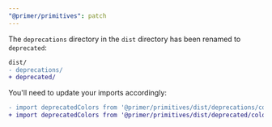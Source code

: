 ```yaml
---
"@primer/primitives": patch
---
```


The `deprecations` directory in the `dist` directory has been renamed to `deprecated`:

```diff
dist/
- deprecations/
+ deprecated/
```

You'll need to update your imports accordingly:

```diff
- import deprecatedColors from '@primer/primitives/dist/deprecations/colors.json'
+ import deprecatedColors from '@primer/primitives/dist/deprecated/colors.json'
```
